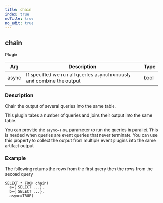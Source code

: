```yaml
---
title: chain
index: true
noTitle: true
no_edit: true
---
```




<div class="vql_item"></div>


## chain
<span class='vql_type pull-right page-header'>Plugin</span>



<div class="vqlargs"></div>

Arg | Description | Type
----|-------------|-----
async|If specified we run all queries asynchronously and combine the output.|bool

### Description

Chain the output of several queries into the same table.

This plugin takes a number of queries and joins their output into
the same table.

You can provide the `async=TRUE` parameter to run the queries in
parallel. This is needed when queries are event queries that never
terminate. You can use this property to collect the output from
multiple event plugins into the same artifact output.

### Example

The following returns the rows from the first query then the rows from
the second query.

```vql
SELECT * FROM chain(
  a={ SELECT ...},
  b={ SELECT ...},
  async=TRUE)
```


